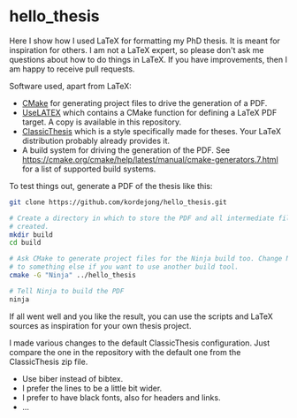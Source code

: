 # hello_thesis
Here I show how I used LaTeX for formatting my PhD thesis. It is meant for inspiration for
others. I am not a LaTeX expert, so please don't ask me questions about how to do things in
LaTeX. If you have improvements, then I am happy to receive pull requests.

Software used, apart from LaTeX:
- [CMake](https://www.cmake.org) for generating project files to drive the generation of a
  PDF.
- [UseLATEX](https://gitlab.kitware.com/kmorel/UseLATEX) which contains a CMake function for
  defining a LaTeX PDF target. A copy is available in this repository.
- [ClassicThesis](https://ctan.org/pkg/classicthesis) which is a style specifically made
  for theses. Your LaTeX distribution probably already provides it.
- A build system for driving the generation of the PDF. See
  https://cmake.org/cmake/help/latest/manual/cmake-generators.7.html for a list of supported
  build systems.

To test things out, generate a PDF of the thesis like this:

```bash
git clone https://github.com/kordejong/hello_thesis.git

# Create a directory in which to store the PDF and all intermediate files
# created.
mkdir build
cd build

# Ask CMake to generate project files for the Ninja build too. Change Ninja
# to something else if you want to use another build tool.
cmake -G "Ninja" ../hello_thesis

# Tell Ninja to build the PDF
ninja
```

If all went well and you like the result, you can use the scripts and LaTeX sources as inspiration
for your own thesis project.

I made various changes to the default ClassicThesis configuration. Just compare the one in the
repository with the default one from the ClassicThesis zip file.
- Use biber instead of bibtex.
- I prefer the lines to be a little bit wider.
- I prefer to have black fonts, also for headers and links.
- ...
